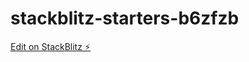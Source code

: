 # stackblitz-starters-b6zfzb

[Edit on StackBlitz ⚡️](https://stackblitz.com/edit/stackblitz-starters-b6zfzb)